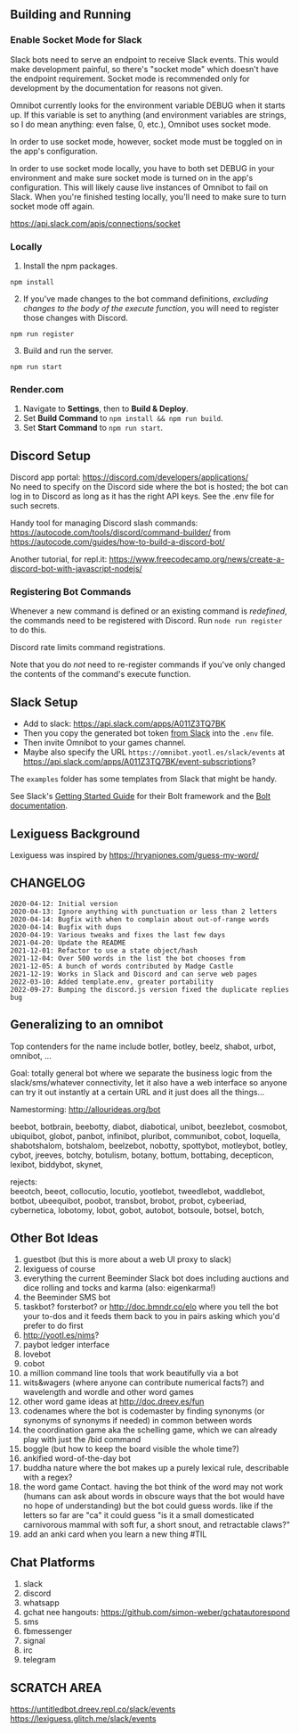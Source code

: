 ## Building and Running

### Enable Socket Mode for Slack

Slack bots need to serve an endpoint to receive Slack events. 
This would make development painful, so there's "socket mode" which doesn't have
the endpoint requirement. 
Socket mode is recommended only for development by the documentation for reasons
not given.

Omnibot currently looks for the environment variable DEBUG when it starts up. 
If this variable is set to anything (and environment variables are strings, so I
do mean anything: even false, 0, etc.), Omnibot uses socket mode.

In order to use socket mode, however, socket mode must be toggled on in the 
app's configuration.

In order to use socket mode locally, you have to both set DEBUG in your 
environment and make sure socket mode is turned on in the app's configuration. 
This will likely cause live instances of Omnibot to fail on Slack. 
When you're finished testing locally, you'll need to make sure to turn socket 
mode off again.

https://api.slack.com/apis/connections/socket

### Locally

1. Install the npm packages.
```
npm install
```

2. If you've made changes to the bot command definitions, *excluding changes to
   the body of the execute function*, you will need to register those changes 
   with Discord.
```
npm run register
```

3. Build and run the server.
```
npm run start
```

### Render.com

1. Navigate to **Settings**, then to **Build & Deploy**.
2. Set **Build Command** to `npm install && npm run build`.
3. Set **Start Command** to `npm run start`.

## Discord Setup

Discord app portal:
https://discord.com/developers/applications/  
No need to specify on the Discord side where the bot is hosted; the bot can log
in to Discord as long as it has the right API keys.
See the .env file for such secrets.

Handy tool for managing Discord slash commands:
https://autocode.com/tools/discord/command-builder/
from https://autocode.com/guides/how-to-build-a-discord-bot/

Another tutorial, for repl.it:
https://www.freecodecamp.org/news/create-a-discord-bot-with-javascript-nodejs/

### Registering Bot Commands

Whenever a new command is defined or an existing command is *redefined*, the commands need to be registered with Discord. Run `node run register` to do this.

Discord rate limits command registrations.

Note that you do *not* need to re-register commands if you've only changed the contents of the command's execute function.

## Slack Setup

* Add to slack: https://api.slack.com/apps/A011Z3TQ7BK
* Then you copy the generated bot token 
[from Slack](https://api.slack.com/apps/A011Z3TQ7BK/oauth ) into the `.env` file.
* Then invite Omnibot to your games channel.
* Maybe also specify the URL `https://omnibot.yootl.es/slack/events` at https://api.slack.com/apps/A011Z3TQ7BK/event-subscriptions?

The `examples` folder has some templates from Slack that might be handy.

See Slack's 
[Getting Started Guide](https://api.slack.com/start/building/bolt) 
for their Bolt framework and the 
[Bolt documentation](https://slack.dev/bolt).

## Lexiguess Background

Lexiguess was inspired by https://hryanjones.com/guess-my-word/

## CHANGELOG

```
2020-04-12: Initial version
2020-04-13: Ignore anything with punctuation or less than 2 letters
2020-04-14: Bugfix with when to complain about out-of-range words
2020-04-14: Bugfix with dups
2020-04-19: Various tweaks and fixes the last few days
2021-04-20: Update the README
2021-12-01: Refactor to use a state object/hash
2021-12-04: Over 500 words in the list the bot chooses from
2021-12-05: A bunch of words contributed by Madge Castle
2021-12-19: Works in Slack and Discord and can serve web pages
2022-03-10: Added template.env, greater portability
2022-09-27: Bumping the discord.js version fixed the duplicate replies bug
```

## Generalizing to an omnibot

Top contenders for the name include botler, botley, beelz, shabot, urbot, omnibot, ...

Goal: totally general bot where we separate the business logic from the slack/sms/whatever connectivity, let it also have a web interface so anyone can try it out instantly at a certain URL and it just does all the things...

Namestorming: http://allourideas.org/bot

beebot, botbrain, beebotty, diabot, diabotical, unibot, beezlebot, cosmobot, ubiquibot, globot, panbot, infinibot, pluribot, communibot, cobot, loquella, shabotshalom, botshalom, beelzebot, nobotty, spottybot, motleybot, botley, cybot, jreeves, botchy, botulism, botany, bottum, bottabing, decepticon, lexibot, biddybot, skynet,

rejects:  
beeotch, beeot, collocutio, locutio, yootlebot, tweedlebot, waddlebot, botbot, ubeequibot, poobot, transbot, brobot, probot, cybeeriad, cybernetica, lobotomy, lobot, gobot, autobot, botsoule, botsel, botch,

## Other Bot Ideas

1. guestbot (but this is more about a web UI proxy to slack)
2. lexiguess of course 
3. everything the current Beeminder Slack bot does including auctions and dice rolling and tocks and karma (also: eigenkarma!)
4. the Beeminder SMS bot
5. taskbot? forsterbot? or http://doc.bmndr.co/elo where you tell the bot your to-dos and it feeds them back to you in pairs asking which you'd prefer to do first
6. http://yootl.es/nims?
7. paybot ledger interface
8. lovebot
9. cobot
10. a million command line tools that work beautifully via a bot
11. wits&wagers (where anyone can contribute numerical facts?) and wavelength and wordle and other word games
12. other word game ideas at http://doc.dreev.es/fun
13. codenames where the bot is codemaster by finding synonyms (or synonyms of synonyms if needed) in common between words
14. the coordination game aka the schelling game, which we can already play with just the /bid command
15. boggle (but how to keep the board visible the whole time?)
16. ankified word-of-the-day bot
17. buddha nature where the bot makes up a purely lexical rule, describable with a regex? 
18. the word game Contact. having the bot think of the word may not work (humans can ask about words in obscure ways that the bot would have no hope of understanding) but the bot could guess words. like if the letters so far are "ca" it could guess "is it a small domesticated carnivorous mammal with soft fur, a short snout, and retractable claws?"
19. add an anki card when you learn a new thing #TIL

## Chat Platforms

1. slack
2. discord
3. whatsapp
4. gchat nee hangouts: https://github.com/simon-weber/gchatautorespond
5. sms
6. fbmessenger
7. signal
8. irc 
9. telegram


## SCRATCH AREA

https://untitledbot.dreev.repl.co/slack/events  
https://lexiguess.glitch.me/slack/events  
